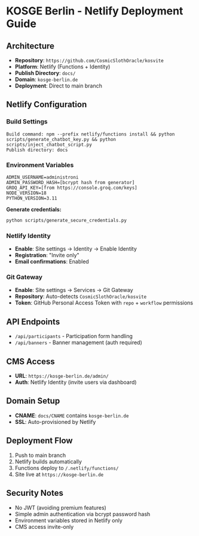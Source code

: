 # KOSGE Berlin - Netlify Deployment Guide

## Architecture

- **Repository**: `https://github.com/CosmicSlothOracle/kosvite`
- **Platform**: Netlify (Functions + Identity)
- **Publish Directory**: `docs/`
- **Domain**: `kosge-berlin.de`
- **Deployment**: Direct to main branch

## Netlify Configuration

### Build Settings

```
Build command: npm --prefix netlify/functions install && python scripts/generate_chatbot_key.py && python scripts/inject_chatbot_script.py
Publish directory: docs
```

### Environment Variables

```
ADMIN_USERNAME=administroni
ADMIN_PASSWORD_HASH=[bcrypt hash from generator]
GROQ_API_KEY=[from https://console.groq.com/keys]
NODE_VERSION=18
PYTHON_VERSION=3.11
```

**Generate credentials:**

```bash
python scripts/generate_secure_credentials.py
```

### Netlify Identity

- **Enable**: Site settings → Identity → Enable Identity
- **Registration**: "Invite only"
- **Email confirmations**: Enabled

### Git Gateway

- **Enable**: Site settings → Services → Git Gateway
- **Repository**: Auto-detects `CosmicSlothOracle/kosvite`
- **Token**: GitHub Personal Access Token with `repo` + `workflow` permissions

## API Endpoints

- `/api/participants` - Participation form handling
- `/api/banners` - Banner management (auth required)

## CMS Access

- **URL**: `https://kosge-berlin.de/admin/`
- **Auth**: Netlify Identity (invite users via dashboard)

## Domain Setup

- **CNAME**: `docs/CNAME` contains `kosge-berlin.de`
- **SSL**: Auto-provisioned by Netlify

## Deployment Flow

1. Push to main branch
2. Netlify builds automatically
3. Functions deploy to `/.netlify/functions/`
4. Site live at `https://kosge-berlin.de`

## Security Notes

- No JWT (avoiding premium features)
- Simple admin authentication via bcrypt password hash
- Environment variables stored in Netlify only
- CMS access invite-only
